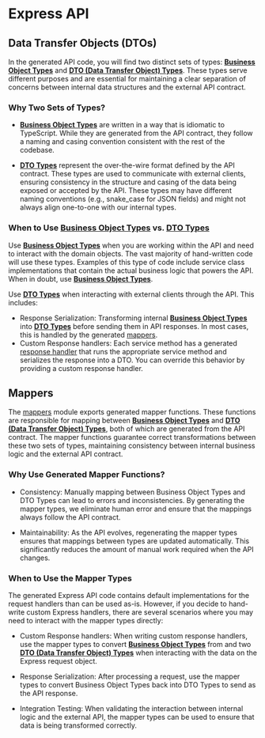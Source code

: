 <!--
This code was generated by @basketry/typescript-dtos@0.2.0-rc.0

Changes to this file may cause incorrect behavior and will be lost if
the code is regenerated.

To make changes to the contents of this file:
1. Edit source/path.ext
2. Run the Basketry CLI

About Basketry: https://basketry.io
About @basketry/typescript-dtos: https://basketry.io/docs/components/@basketry/typescript-dtos
-->

# Express API

## Data Transfer Objects (DTOs)

In the generated API code, you will find two distinct sets of types: [**Business Object Types**](../types.ts) and [**DTO (Data Transfer Object) Types**](./types.ts). These types serve different purposes and are essential for maintaining a clear separation of concerns between internal data structures and the external API contract.

### Why Two Sets of Types?

- [**Business Object Types**](../types.ts) are written in a way that is idiomatic to TypeScript. While they are generated from the API contract, they follow a naming and casing convention consistent with the rest of the codebase.

- [**DTO Types**](./types.ts) represent the over-the-wire format defined by the API contract. These types are used to communicate with external clients, ensuring consistency in the structure and casing of the data being exposed or accepted by the API. These types may have different naming conventions (e.g., snake_case for JSON fields) and might not always align one-to-one with our internal types.

### When to Use [**Business Object Types**](../types.ts) vs. [**DTO Types**](./types.ts)

Use [**Business Object Types**](../types.ts) when you are working within the API and need to interact with the domain objects. The vast majority of hand-written code will use these types. Examples of this type of code include service class implementations that contain the actual business logic that powers the API. When in doubt, use [**Business Object Types**](../types.ts).

Use [**DTO Types**](./types.ts) when interacting with external clients through the API. This includes:

- Response Serialization: Transforming internal [**Business Object Types**](../types.ts) into [**DTO Types**](./types.ts) before sending them in API responses. In most cases, this is handled by the generated [mappers](./mappers.ts).
- Custom Response handlers: Each service method has a generated [response handler](./handlers.ts) that runs the appropriate service method and serializes the response into a DTO. You can override this behavior by providing a custom response handler.

## Mappers

The [mappers](./mappers.ts) module exports generated mapper functions. These functions are responsible for mapping between [**Business Object Types**](../types.ts) and [**DTO (Data Transfer Object) Types**](./types.ts), both of which are generated from the API contract. The mapper functions guarantee correct transformations between these two sets of types, maintaining consistency between internal business logic and the external API contract.

### Why Use Generated Mapper Functions?

- Consistency: Manually mapping between Business Object Types and DTO Types can lead to errors and inconsistencies. By generating the mapper types, we eliminate human error and ensure that the mappings always follow the API contract.

- Maintainability: As the API evolves, regenerating the mapper types ensures that mappings between types are updated automatically. This significantly reduces the amount of manual work required when the API changes.

### When to Use the Mapper Types

The generated Express API code contains default implementations for the request handlers than can be used as-is. However, if you decide to hand-write custom Express handlers, there are several scenarios where you may need to interact with the mapper types directly:

- Custom Response handlers: When writing custom response handlers, use the mapper types to convert [**Business Object Types**](../types.ts) from and two [**DTO (Data Transfer Object) Types**](./types.ts) when interacting with the data on the Express request object.

- Response Serialization: After processing a request, use the mapper types to convert Business Object Types back into DTO Types to send as the API response.

- Integration Testing: When validating the interaction between internal logic and the external API, the mapper types can be used to ensure that data is being transformed correctly.
